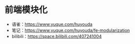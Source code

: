 # 前端模块化

- 语雀：https://www.yuque.com/huyouda
- 笔记：https://www.yuque.com/huyouda/fe-modularization
- bilibili：https://space.bilibili.com/407241004